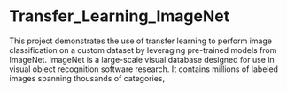 # Transfer_Learning_ImageNet
This project demonstrates the use of transfer learning to perform image classification on a custom dataset by leveraging pre-trained models from ImageNet. ImageNet is a large-scale visual database designed for use in visual object recognition software research. It contains millions of labeled images spanning thousands of categories,
